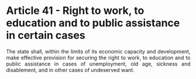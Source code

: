 # Article 41 - Right to work, to education and to public assistance in certain cases

<div style="text-align: justify">The state shall, within the limits of its economic capacity and development, make effective provision for securing the right to work, to education and to public assistance in cases of unemployment, old age, sickness and disablement, and in other cases of undeserved want.</div>